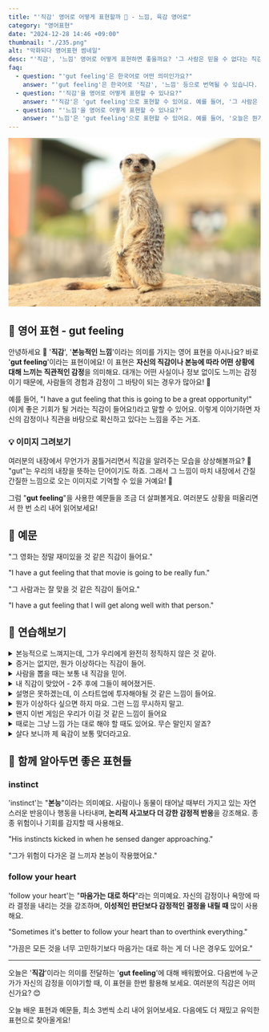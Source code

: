 ```yaml
---
title: "'직감' 영어로 어떻게 표현할까 🔮 - 느낌, 육감 영어로"
category: "영어표현"
date: "2024-12-28 14:46 +09:00"
thumbnail: "./235.png"
alt: "악화되다 영어표현 썸네일"
desc: "'직감', '느낌' 영어로 어떻게 표현하면 좋을까요? '그 사람은 믿을 수 없다는 직감이 들어', '오늘은 뭔가 좋은 일이 생길 것 같은 느낌이야' 등을 영어로 표현하는 법을 배워봅시다. 다양한 예문을 통해서 연습하고 본인의 표현으로 만들어 보세요."
faq:
  - question: "'gut feeling'은 한국어로 어떤 의미인가요?"
    answer: "'gut feeling'은 한국어로 '직감', '느낌' 등으로 번역될 수 있습니다. 어떤 상황에서 이성적인 판단이 아닌 직관적으로 느끼는 감정을 표현할 때 사용합니다."
  - question: "'직감'을 영어로 어떻게 표현할 수 있나요?"
    answer: "'직감'은 'gut feeling'으로 표현할 수 있어요. 예를 들어, '그 사람은 믿을 수 없다는 직감이 들어'는 'I have a gut feeling that I can't trust that person'으로 말할 수 있어요."
  - question: "'느낌'을 영어로 어떻게 표현할 수 있나요?"
    answer: "'느낌'은 'gut feeling'으로 표현할 수 있어요. 예를 들어, '오늘은 뭔가 좋은 일이 생길 것 같은 느낌이야'는 'I have a gut feeling something good is going to happen today'로 말할 수 있어요."
---
```


![바위 위의 미어캣 한마리](./235-1.jpg)

## 🌟 영어 표현 - gut feeling

안녕하세요 👋 '**직감**', '**본능적인 느낌**'이라는 의미를 가지는 영어 표현을 아시나요? 바로 '**gut feeling**'이라는 표현이에요! 이 표현은 **자신의 직감이나 본능에 따라 어떤 상황에 대해 느끼는 직관적인 감정**을 의미해요. 대개는 어떤 사실이나 정보 없이도 느끼는 감정이기 때문에, 사람들의 경험과 감정이 그 바탕이 되는 경우가 많아요! 🌟

예를 들어, "I have a gut feeling that this is going to be a great opportunity!" (이게 좋은 기회가 될 거라는 직감이 들어요!)라고 말할 수 있어요. 이렇게 이야기하면 자신의 감정이나 직관을 바탕으로 확신하고 있다는 느낌을 주는 거죠.

<ins class="adsbygoogle"
     style="display:block"
     data-ad-client="ca-pub-1465612013356152"
     data-ad-slot="2106896038"
     data-ad-format="auto"
     data-full-width-responsive="true"></ins>

<script>
     (adsbygoogle = window.adsbygoogle || []).push({});
</script>

### 💡 이미지 그려보기

여러분의 내장에서 무언가가 꿈틀거리면서 직감을 알려주는 모습을 상상해볼까요? 🌊 "gut"는 우리의 내장을 뜻하는 단어이기도 하죠. 그래서 그 느낌이 마치 내장에서 간질 간질한 느낌으로 오는 이미지로 기억할 수 있을 거예요! 🎈

그럼 "**gut feeling**"을 사용한 예문들을 조금 더 살펴볼게요. 여러분도 상황을 떠올리면서 한 번 소리 내어 읽어보세요!

## 📖 예문

"그 영화는 정말 재미있을 것 같은 직감이 들어요."

"I have a gut feeling that that movie is going to be really fun."

"그 사람과는 잘 맞을 것 같은 직감이 들어요."

"I have a gut feeling that I will get along well with that person."

## 💬 연습해보기

<details>
<summary>본능적으로 느껴지는데, 그가 우리에게 완전히 정직하지 않은 것 같아.</summary>
<span>My gut feeling tells me he's not being completely honest with us.</span>
</details>

<details>
<summary>증거는 없지만, 뭔가 이상하다는 직감이 들어.</summary>
<span>I know there's no evidence, but I have a gut feeling something's wrong here.</span>
</details>

<details>
<summary>사람을 뽑을 때는 보통 내 직감을 믿어.</summary>
<span>When it comes to hiring people, I usually trust my gut feeling.</span>
</details>

<details>
<summary>내 직감이 맞았어 - 2주 후에 그들이 헤어졌거든.</summary>
<span>My gut feeling was right - they <a href="/blog/vocab-1/039.end-up/">ended up</a> breaking up two weeks later.</span>
</details>

<details>
<summary>설명은 못하겠는데, 이 스타트업에 투자해야될 것 같은 느낌이 들어요.</summary>
<span>I can't explain it, but I've got a gut feeling we should invest in this startup.</span>
</details>

<details>
<summary>뭔가 이상하다 싶으면 하지 마요. 그런 느낌 무시하지 말고.</summary>
<span>Listen to your gut feeling, if something doesn't feel right, don't do it.</span>
</details>

<details>
<summary>왠지 이번 게임은 우리가 이길 것 같은 느낌이 들어요</summary>
<span>You know what? My gut feeling is that we're gonna win this game.</span>
</details>

<details>
<summary>때로는 그냥 느낌 가는 대로 해야 할 때도 있어요. 무슨 말인지 알죠?</summary>
<span>Sometimes you just gotta go with your gut feeling, you know what I mean?</span>
</details>

<details>
<summary>살다 보니까 제 육감이 보통 맞더라고요.</summary>
<span>I've <a href="/blog/in-english/245.learn/">learned</a> over the years that my gut feeling is <a href="/blog/in-english/017.usually/">usually</a> pretty accurate.</span>
</details>

## 🤝 함께 알아두면 좋은 표현들

### instinct

'instinct'는 "**본능**"이라는 의미예요. 사람이나 동물이 태어날 때부터 가지고 있는 자연스러운 반응이나 행동을 나타내며, **논리적 사고보다 더 강한 감정적 반응**을 강조해요. 종종 위험이나 기회를 감지할 때 사용해요.

"His instincts kicked in when he sensed danger approaching."

"그가 위험이 다가온 걸 느끼자 본능이 작용했어요."

### follow your heart

'follow your heart'는 "**마음가는 대로 하다**"라는 의미예요. 자신의 감정이나 욕망에 따라 결정을 내리는 것을 강조하며, **이성적인 판단보다 감정적인 결정을 내릴 때** 많이 사용해요.

"Sometimes it's better to follow your heart than to overthink everything."

"가끔은 모든 것을 너무 고민하기보다 마음가는 대로 하는 게 더 나은 경우도 있어요."

---

오늘은 '**직감**'이라는 의미를 전달하는 '**gut feeling**'에 대해 배워봤어요. 다음번에 누군가가 자신의 감정을 이야기할 때, 이 표현을 한번 활용해 보세요. 여러분의 직감은 어떠신가요? 😊

오늘 배운 표현과 예문들, 최소 3번씩 소리 내어 읽어보세요. 다음에도 더 재밌고 유익한 표현으로 찾아올게요!
